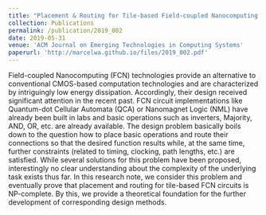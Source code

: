 ```yaml
---
title: "Placement & Routing for Tile-based Field-coupled Nanocomputing Circuits is NP-complete"
collection: Publications
permalink: /publication/2019_002
date: 2019-05-31
venue: 'ACM Journal on Emerging Technologies in Computing Systems'
paperurl: 'http://marcelwa.github.io/files/2019_002.pdf'
---
```


Field-coupled Nanocomputing (FCN) technologies provide an alternative to conventional CMOS-based computation technologies and are characterized by intriguingly low energy dissipation. Accordingly, their design received significant attention in the recent past. FCN circuit implementations like Quantum-dot Cellular Automata (QCA) or Nanomagnet Logic (NML) have already been built in labs and basic operations such as inverters, Majority, AND, OR, etc. are already available. The design problem basically boils down to the question how to place basic operations and route their connections so that the desired function results while, at the same time, further constraints (related to timing, clocking, path lengths, etc.) are satisfied. While several solutions for this problem have been proposed, interestingly no clear understanding about the complexity of the underlying task exists thus far. In this research note, we consider this problem and eventually prove that placement and routing for tile-based FCN circuits is NP-complete. By this, we provide a theoretical foundation for the further development of corresponding design methods.
